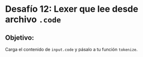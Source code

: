 # Desafío 12: Lexer que lee desde archivo `.code`

## Objetivo:
Carga el contenido de `input.code` y pásalo a tu función `tokenize`.
